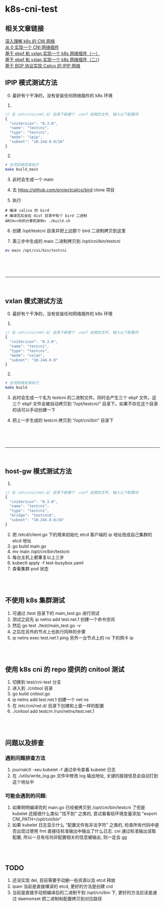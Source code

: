 # k8s-cni-test

## 相关文章链接
[深入理解 k8s 的 CNI 网络](https://zhuanlan.zhihu.com/p/450140876)
</br>
[从 0 实现一个 CNI 网络插件](https://zhuanlan.zhihu.com/p/450514389)</br>
[基于 ebpf 和 vxlan 实现一个 k8s 网络插件（一）](https://zhuanlan.zhihu.com/p/565254116)</br>
[基于 ebpf 和 vxlan 实现一个 k8s 网络插件（二）](https://zhuanlan.zhihu.com/p/565420113))</br>
[基于 BGP 协议实现 Calico 的 IPIP 网络](https://zhuanlan.zhihu.com/p/571966611)

## IPIP 模式测试方法
0. 最好有个干净的，没有安装任何网络插件的 k8s 环境

1.
```js
// 在 /etc/cni/net.d/ 目录下新建个 .conf 结尾的文件, 输入以下配置项
{
  "cniVersion": "0.3.0",
  "name": "testcni",
  "type": "testcni",
  "mode": "ipip",
  "subnet": "10.244.0.0/16"
}
```

2. 
```bash
# 在项目根目录执行
make build_main
```

3. 此时会生成一个 main

4. 去 https://github.com/projectcalico/bird clone 项目

5. 执行
```
# 编译 calico 的 bird
# 编译完后会在 dist 目录中有个 bird 二进制
ARCH=<你的计算机架构> ./build.sh
```

6. 创建 /opt/testcni 目录并把上边那个 bird 二进制拷贝到这里

7. 第三步中生成的 main 二进制拷贝到 /opt/cni/bin/testcni
```bash
mv main /opt/cni/bin/testcni
```
</br>
</br>
</br>

---
</br>

## vxlan 模式测试方法
0. 最好有个干净的，没有安装任何网络插件的 k8s 环境

1.
```js
// 在 /etc/cni/net.d/ 目录下新建个 .conf 结尾的文件, 输入以下配置项
{
  "cniVersion": "0.3.0",
  "name": "testcni",
  "type": "testcni",
  "mode": "vxlan",
  "subnet": "10.244.0.0"
}
```

2.
```bash
# 在项目根目录执行
make build
```
3. 此时会生成一个名为 testcni 的二进制文件。同时会产生三个 ebpf 文件。这三个 ebpf 文件会被自动拷贝到 “/opt/testcni/” 目录下。如果不存在这个目录的话可以手动创建一下

4. 把上一步生成的 testcni 拷贝到 “/opt/cni/bin” 目录下
</br>
</br>
</br>

---
</br>

## host-gw 模式测试方法
1. 
```js
// 在 /etc/cni/net.d/ 目录下新建个 .conf 结尾的文件, 输入以下配置项
{
  "cniVersion": "0.3.0",
  "name": "testcni",
  "type": "testcni",
  "bridge": "testcni0",
  "subnet": "10.244.0.0/16"
}
```
2. 把 /etcd/client.go 下的用来初始化 etcd 客户端的 ip 地址改成自己集群的 etcd 地址
3. go build main.go
4. mv main /opt/cni/bin/testcni
5. 每台主机上都重复以上三步
6. kubectl apply -f test-busybox.yaml
7. 查看集群 pod 状态

</br></br>

## 不使用 k8s 集群测试
1. 可通过 /test 目录下的 main_test.go 进行测试
2. 测试之前先 ip netns add test.net.1 创建一个命令空间
3. 然后 go test ./test/main_test.go -v
4. 之后在另外的节点上也执行同样的步骤
5. ip netns exec test.net.1 ping 另外一台节点上的 ns 下的网卡 ip

</br></br>

## 使用 k8s cni 的 repo 提供的 cnitool 测试
1. 切换到 test/cni-test 分支
2. 进入到 ./cnitool 目录
3. go build cnitool.go
4. ip netns add test.net.1 创建一个 net ns
5. 在 /etc/cni/net.d/ 目录下创建和上面一样的配置
6. ./cnitool add testcni /run/netns/test.net.1

</br></br>

## 问题以及排查
### 遇到问题排查方法
1. journalctl -xeu kubelet -f 通过命令查看 kubelet 日志
2. 在 ./utils/write_log.go 文件中修改 log 输出地址, 关键的报错信息会自动打到这个地址中

### 可能会遇到的问题:
1. 如果明明编译完的 main.go 已经被拷贝到 /opt/cni/bin/testcni 了但是 kubelet 还报错什么类似 "找不到" 之类的, 尝试看看给环境变量添加 "export CNI_PATH=/opt/cni/bin"
2. 如果 kubelet 日志显示什么 "配置文件有非法字符" 之类的, 检查所有代码中是否出现过使用 fmt 直接往标准输出中输出了什么日志. cni 通过标准输出读取配置, 所以一旦有任何非配置相关的信息被输出, 则一定会 gg

</br></br>

## TODO
1. 还没实现 del, 目前需要手动删一些资源以及 etcd 释放
2. ipam 当前是直接裸读的 etcd, 更好的方法是创建 crd
3. 当前是直接手动把编译后的二进制干到 /opt/cni/bin 下, 更好的方法应该是通过 daemonset 把二进制和配置拷贝到对应路径
